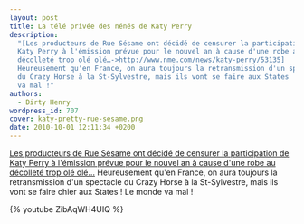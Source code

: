 ```yaml
---
layout: post
title: La télé privée des nénés de Katy Perry
description:
  "[Les producteurs de Rue Sésame ont décidé de censurer la participation de
  Katy Perry à l'émission prévue pour le nouvel an à cause d'une robe au
  décolleté trop olé olé…->http://www.nme.com/news/katy-perry/53135]
  Heureusement qu'en France, on aura toujours la retransmission d'un spectacle
  du Crazy Horse à la St-Sylvestre, mais ils vont se faire aux States ! Le monde
  va mal !"
authors:
  - Dirty Henry
wordpress_id: 707
cover: katy-pretty-rue-sesame.png
date: 2010-10-01 12:11:34 +0200
---
```


[Les producteurs de Rue Sésame ont décidé de censurer la participation de Katy Perry à l'émission prévue pour le nouvel an à cause d'une robe au décolleté trop olé olé…](http://www.nme.com/news/katy-perry/53135)
Heureusement qu'en France, on aura toujours la retransmission d'un spectacle du
Crazy Horse à la St-Sylvestre, mais ils vont se faire chier aux States ! Le
monde va mal !

{% youtube ZibAqWH4UIQ %}
